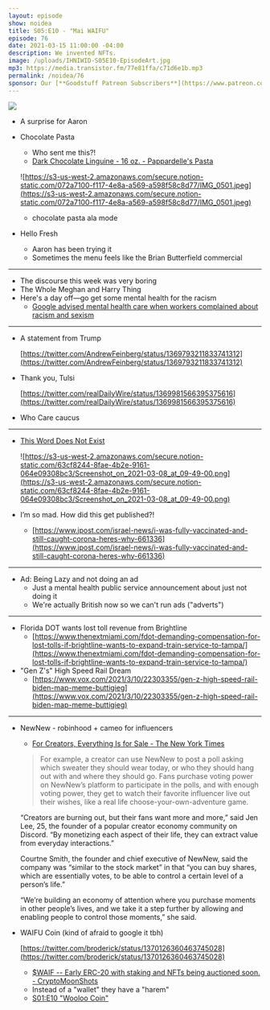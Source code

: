 ```yaml
---
layout: episode
show: noidea
title: S05:E10 - "Mai WAIFU"
episode: 76
date: 2021-03-15 11:00:00 -04:00
description: We invented NFTs.
image: /uploads/IHNIWID-S05E10-EpisodeArt.jpg
mp3: https://media.transistor.fm/77e81ffa/c71d6e1b.mp3
permalink: /noidea/76
sponsor: Our [**Goodstuff Patreon Subscribers**](https://www.patreon.com/goodstuff "Goodstuff on Patreon") and listeners just like you! Support your favorite podcasts directly to get access to the discord and more.
---
```


![](/uploads/IHNIWID-S05E10-EpisodeArt.jpg)

- A surprise for Aaron
- Chocolate Pasta
    - Who sent me this?!
    - [Dark Chocolate Linguine - 16 oz. - Pappardelle's Pasta](https://www.pappardellespasta.com/collections/flat-cut-pasta/products/dark-chocolate-linguine-16-oz)

    ![https://s3-us-west-2.amazonaws.com/secure.notion-static.com/072a7100-f117-4e8a-a569-a598f58c8d77/IMG_0501.jpeg](https://s3-us-west-2.amazonaws.com/secure.notion-static.com/072a7100-f117-4e8a-a569-a598f58c8d77/IMG_0501.jpeg)

    - chocolate pasta ala mode
- Hello Fresh
    - Aaron has been trying it
    - Sometimes the menu feels like the Brian Butterfield commercial

---

- The discourse this week was very boring
- The Whole Meghan and Harry Thing
- Here's a day off—go get some mental health for the racism
    - [Google advised mental health care when workers complained about racism and sexism](https://www.nbcnews.com/tech/tech-news/google-advised-mental-health-care-when-workers-complained-about-racism-n1259728)

---

- A statement from Trump

    [https://twitter.com/AndrewFeinberg/status/1369793211833741312](https://twitter.com/AndrewFeinberg/status/1369793211833741312)

- Thank you, Tulsi

    [https://twitter.com/realDailyWire/status/1369981566395375616](https://twitter.com/realDailyWire/status/1369981566395375616)

- Who Care caucus

---

- [This Word Does Not Exist](https://www.thisworddoesnotexist.com/?utm_campaign=Recomendo&utm_medium=email&utm_source=Revue%20newsletter)

    ![https://s3-us-west-2.amazonaws.com/secure.notion-static.com/63cf8244-8fae-4b2e-9161-064e09308bc3/Screenshot_on_2021-03-08_at_09-49-00.png](https://s3-us-west-2.amazonaws.com/secure.notion-static.com/63cf8244-8fae-4b2e-9161-064e09308bc3/Screenshot_on_2021-03-08_at_09-49-00.png)

- I’m so mad. How did this get published?!
    - [https://www.jpost.com/israel-news/i-was-fully-vaccinated-and-still-caught-corona-heres-why-661336](https://www.jpost.com/israel-news/i-was-fully-vaccinated-and-still-caught-corona-heres-why-661336)

---

- Ad: Being Lazy and not doing an ad
    - Just a mental health public service announcement about just not doing it
    - We're actually British now so we can't run ads ("adverts")

---

- Florida DOT wants lost toll revenue from Brightline
    - [https://www.thenextmiami.com/fdot-demanding-compensation-for-lost-tolls-if-brightline-wants-to-expand-train-service-to-tampa/](https://www.thenextmiami.com/fdot-demanding-compensation-for-lost-tolls-if-brightline-wants-to-expand-train-service-to-tampa/)
- "Gen Z's" High Speed Rail Dream
    - [https://www.vox.com/2021/3/10/22303355/gen-z-high-speed-rail-biden-map-meme-buttigieg](https://www.vox.com/2021/3/10/22303355/gen-z-high-speed-rail-biden-map-meme-buttigieg)

---

- NewNew - robinhood + cameo for influencers
    - [For Creators, Everything Is for Sale - The New York Times](https://www.nytimes.com/2021/03/10/style/creators-selling-selves.html)

    > For example, a creator can use NewNew to post a poll asking which sweater they should wear today, or who they should hang out with and where they should go. Fans purchase voting power on NewNew’s platform to participate in the polls, and with enough voting power, they get to watch their favorite influencer live out their wishes, like a real life choose-your-own-adventure game.

    “Creators are burning out, but their fans want more and more,” said Jen Lee, 25, the founder of a popular creator economy community on Discord. “By monetizing each aspect of their life, they can extract value from everyday interactions.”

    Courtne Smith, the founder and chief executive of NewNew, said the company was “similar to the stock market” in that “you can buy shares, which are essentially votes, to be able to control a certain level of a person’s life.”

    “We’re building an economy of attention where you purchase moments in other people’s lives, and we take it a step further by allowing and enabling people to control those moments,” she said.

- WAIFU Coin (kind of afraid to google it tbh)

    [https://twitter.com/broderick/status/1370126360463745028](https://twitter.com/broderick/status/1370126360463745028)

    - [$WAIF -- Early ERC-20 with staking and NFTs being auctioned soon. - CryptoMoonShots](https://www.reddit.com/r/CryptoMoonShots/comments/idjnkl/waif_early_erc20_with_staking_and_nfts_being/)
    - Instead of a "wallet" they have a "harem"
    - [S01:E10 "Wooloo Coin"](https://goodstuff.network/noidea/10)